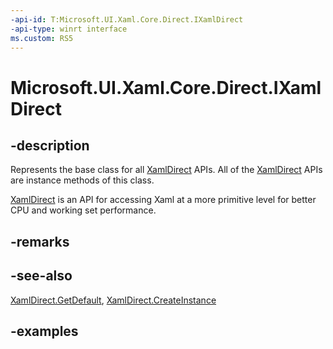 ```yaml
---
-api-id: T:Microsoft.UI.Xaml.Core.Direct.IXamlDirect
-api-type: winrt interface
ms.custom: RS5
---
```


<!-- Interface syntax.
public interface IXamlDirect 
-->

# Microsoft.UI.Xaml.Core.Direct.IXamlDirect

## -description

Represents the base class for all [XamlDirect](xamldirect.md) APIs. All of the [XamlDirect](xamldirect.md) APIs are instance methods of this class.

[XamlDirect](xamldirect.md) is an API for accessing Xaml at a more primitive level for better CPU and working set performance.

## -remarks

## -see-also

[XamlDirect.GetDefault](xamldirect_getdefault_846721868.md), [XamlDirect.CreateInstance](/uwp/api/windows.ui.xaml.core.direct.xamldirect.createinstance)

## -examples
